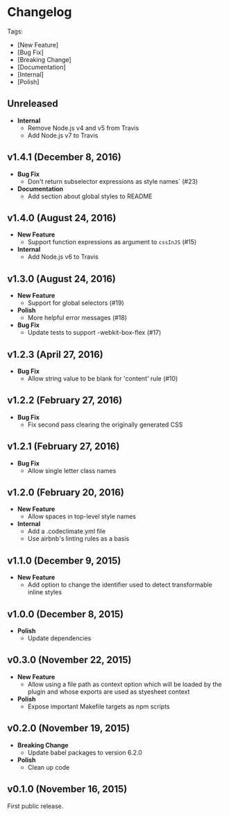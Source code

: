 # Changelog

Tags:

- [New Feature]
- [Bug Fix]
- [Breaking Change]
- [Documentation]
- [Internal]
- [Polish]

## Unreleased

- **Internal**
  - Remove Node.js v4 and v5 from Travis
  - Add Node.js v7 to Travis

## v1.4.1 (December 8, 2016)

- **Bug Fix**
  - Don't return subselector expressions as style names` (#23)
- **Documentation**
  - Add section about global styles to README

## v1.4.0 (August 24, 2016)

- **New Feature**
  - Support function expressions as argument to `cssInJS` (#15)
- **Internal**
  - Add Node.js v6 to Travis

## v1.3.0 (August 24, 2016)

- **New Feature**
  - Support for global selectors (#19)
- **Polish**
  - More helpful error messages (#18)
- **Bug Fix**
  - Update tests to support -webkit-box-flex (#17)

## v1.2.3 (April 27, 2016)

- **Bug Fix**
  - Allow string value to be blank for 'content' rule (#10)

## v1.2.2 (February 27, 2016)

- **Bug Fix**
  - Fix second pass clearing the originally generated CSS

## v1.2.1 (February 27, 2016)

- **Bug Fix**
  - Allow single letter class names

## v1.2.0 (February 20, 2016)

- **New Feature**
  - Allow spaces in top-level style names
- **Internal**
  - Add a .codeclimate.yml file
  - Use airbnb's linting rules as a basis

## v1.1.0 (December 9, 2015)

- **New Feature**
  - Add option to change the identifier used to detect transformable inline styles

## v1.0.0 (December 8, 2015)

- **Polish**
  - Update dependencies

## v0.3.0 (November 22, 2015)

- **New Feature**
  - Allow using a file path as context option which will be loaded by the plugin and whose exports are used as styesheet context
- **Polish**
  - Expose important Makefile targets as npm scripts

## v0.2.0 (November 19, 2015)

- **Breaking Change**
  - Update babel packages to version 6.2.0
- **Polish**
  - Clean up code

## v0.1.0 (November 16, 2015)

First public release.
